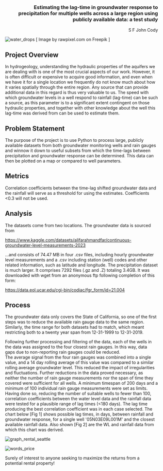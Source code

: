 <div style="text-align:right">

### Estimating the lag-time in groundwater response to precipitation for multiple wells across a large region using publicly available data: a test study

S F John Cody
  
</div>

![water_drops](https://github.com/sfjc/Groundwater-lag-times/blob/main/white-background-water-drops-texture-design.jpg)
[ Image by rawpixel.com on Freepik ]

## Project Overview

In hydrogeology, understanding the hydraulic properties of the aquifers we are dealing with is one of the most crucial aspects of our work. However, it is often difficult or expensive to acquire good information, and even when we have it for a single location we frequently do not know much about how it varies spatially through the entire region. Any source that can provide additional data in this regard is thus very valuable to us. The speed with which groundwater levels in a well respond to rainfall (lag-time) can be such a source, as this parameter is to a significant extent contingent on those hydraulic properties, and together with other knowledge about the well this lag-time was derived from can be used to estimate them.

## Problem Statement

The purpose of the project is to use Python to process large, publicly available datasets from both groundwater monitoring wells and rain gauges and winnow it down to useful subsets from which the time-lags between precipitation and groundwater response can be determined. This data can then be plotted on a map or compared to well parameters.

## Metrics

Correlation coefficients between the time-lag shifted groundwater data and the rainfall will serve as a threshold for using the estimates. Coefficients <0.3 will not be used.

## Analysis

The datasets come from two locations. The groundwater data is sourced from 

https://www.kaggle.com/datasets/alifarahmandfar/continuous-groundwater-level-measurements-2023

...and consists of 74.47 MB in four .csv files, including hourly groundwater level measurements and a .csv including station (well) codes and other related information, such as latitude and longitude.
The precipitation dataset is much larger. It comprises 7292 files (.gz and .Z) totaling 3.4GB.
It was downloaded with wget from an anonymous ftp following completion of this form:

https://data.eol.ucar.edu/cgi-bin/codiac/fgr_form/id=21.004

## Process
The groundwater data only covers the State of California, so one of the first steps was to reduce the available rain gauge data to the same region. Similarly, the time range for both datasets had to match, which meant restricting both to a twenty year span from 12-31-1999 to 12-31-2019.

Following further processing and filtering of the data, each of the wells in the data was assigned to the four closest rain gauges. In this way, data gaps due to non-reporting rain gauges could be reduced.  
The average signal from the four rain gauges was combined into a single value, and a 14 day rolling average of this value was compared to a similar rolling average groundwater level. This reduced the impact of irregularities and fluctuations.
Further reductions in the data proved necessary, as neither the number of rain gauge measurements nor the span of time they covered were sufficient for all wells. A minimum timespan of 200 days and a minimum of 100 individual rain gauge measurements were set as limits.
Having done so, reducing the number of suitable wells to fewer than 100, correlation coefficients between the water level data and the rainfall data were tested for a plausible range of lag times (<180 days). The lag time producing the best correlation coefficient was in each case selected.
The chart below [Fig 1] shows possible lag times, in days, between rainfall and groundwater response, for a single well '05N03E09L001M' and the closest available rainfall data. Also shown [Fig 2] are the WL and rainfall data from which this chart was derived.

![graph_rental_seattle](https://user-images.githubusercontent.com/127019857/226162365-c8504196-28fb-445f-a265-69d0645d5d0a.png)



![words_price](https://user-images.githubusercontent.com/127019857/226174775-6b4ffa9a-96ed-4aa2-8bca-4787e9fafc25.png)


Surely of interest to anyone seeking to maximize the returns from a potential rental property!


